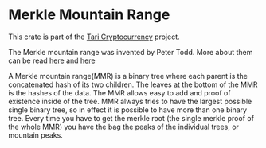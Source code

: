 # Merkle Mountain Range

This crate is part of the [Tari Cryptocurrency](https://tari.com) project.

The Merkle mountain range was invented by Peter Todd. More about them can be read
[here](https://github.com/opentimestamps/opentimestamps-server/blob/master/doc/merkle-mountain-range.md) and
[here](https://github.com/mimblewimble/grin/blob/master/doc/mmr.md)

A Merkle mountain range(MMR) is a binary tree where each parent is the concatenated hash of its two children. The leaves
at the bottom of the MMR is the hashes of the data. The MMR allows easy to add and proof of existence inside of the
tree. MMR always tries to have the largest possible single binary tree, so in effect it is possible to have more than
one binary tree. Every time you have to get the merkle root (the single merkle proof of the whole MMR) you have the bag
the peaks of the individual trees, or mountain peaks.
